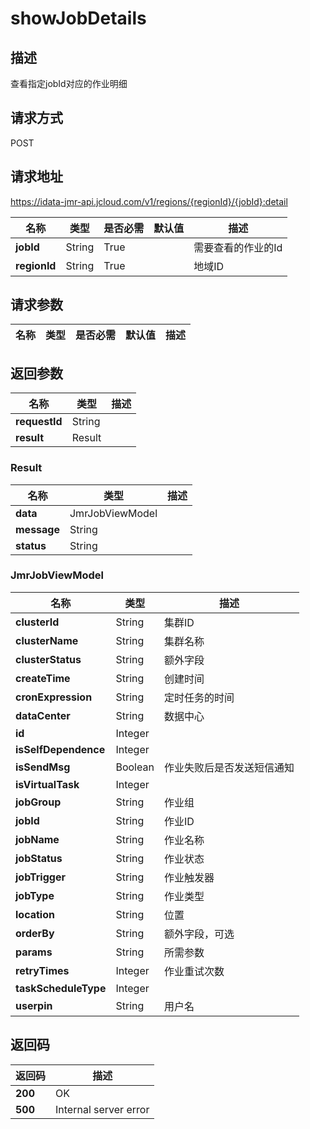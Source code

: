 # showJobDetails


## 描述
查看指定jobId对应的作业明细

## 请求方式
POST

## 请求地址
https://idata-jmr-api.jcloud.com/v1/regions/{regionId}/{jobId}:detail

|名称|类型|是否必需|默认值|描述|
|---|---|---|---|---|
|**jobId**|String|True||需要查看的作业的Id|
|**regionId**|String|True||地域ID|

## 请求参数
|名称|类型|是否必需|默认值|描述|
|---|---|---|---|---|


## 返回参数
|名称|类型|描述|
|---|---|---|
|**requestId**|String||
|**result**|Result||


### <a name="Result">Result</a>
|名称|类型|描述|
|---|---|---|
|**data**|JmrJobViewModel||
|**message**|String||
|**status**|String||
### <a name="JmrJobViewModel">JmrJobViewModel</a>
|名称|类型|描述|
|---|---|---|
|**clusterId**|String|集群ID|
|**clusterName**|String|集群名称|
|**clusterStatus**|String|额外字段|
|**createTime**|String|创建时间|
|**cronExpression**|String|定时任务的时间|
|**dataCenter**|String|数据中心|
|**id**|Integer||
|**isSelfDependence**|Integer||
|**isSendMsg**|Boolean|作业失败后是否发送短信通知|
|**isVirtualTask**|Integer||
|**jobGroup**|String|作业组|
|**jobId**|String|作业ID|
|**jobName**|String|作业名称|
|**jobStatus**|String|作业状态|
|**jobTrigger**|String|作业触发器|
|**jobType**|String|作业类型|
|**location**|String|位置|
|**orderBy**|String|额外字段，可选|
|**params**|String|所需参数|
|**retryTimes**|Integer|作业重试次数|
|**taskScheduleType**|Integer||
|**userpin**|String|用户名|

## 返回码
|返回码|描述|
|---|---|
|**200**|OK|
|**500**|Internal server error|
